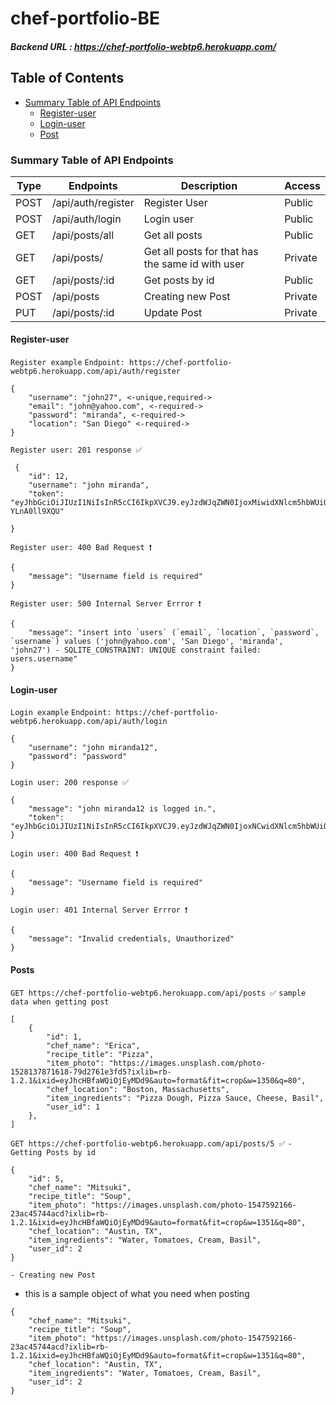 # chef-portfolio-BE

##### Backend URL : https://chef-portfolio-webtp6.herokuapp.com/



## Table of Contents
 - [Summary Table of API Endpoints](#summary-table-of-api-endpoints)
   - [Register-user](#register-user)
   - [Login-user](#register-user)
   - [Post](#post)
   
   



### Summary Table of API Endpoints
| Type | Endpoints          | Description                                      | Access  |
| ---- | ------------------ | ------------------------------------------------ | ------- |
| POST | /api/auth/register | Register User                                    | Public  |
| POST | /api/auth/login    | Login user                                       | Public  |
| GET  | /api/posts/all     | Get all posts                                    | Public  |
| GET  | /api/posts/        | Get all posts for that has the same id with user | Private |
| GET  | /api/posts/:id     | Get posts by id                                  | Public  |
| POST | /api/posts         | Creating new Post                                | Private |
| PUT  | /api/posts/:id     | Update Post                                      | Private |



#### Register-user

`Register example`
`Endpoint: https://chef-portfolio-webtp6.herokuapp.com/api/auth/register`
```
{
    "username": "john27", <-unique,required->
    "email": "john@yahoo.com", <-required->
    "password": "miranda", <-required->
    "location": "San Diego" <-required->
}

```
`Register user: 201 response ✅`
```
 {
    "id": 12,
    "username": "john miranda",
    "token": "eyJhbGciOiJIUzI1NiIsInR5cCI6IkpXVCJ9.eyJzdWJqZWN0IjoxMiwidXNlcm5hbWUiOiJqb2huIG1pcmFuZGEiLCJpYXQiOjE1NjM3NzA5MjgsImV4cCI6MTU2Mzg1NzMyOH0.6NS1ABm8VY0iu0ltLPjpGNlIxWQWaU3-YLnA0ll9XQU"

}
```

`Register user: 400 Bad Request ❗️`
```
{
    "message": "Username field is required"
}
```
`Register user: 500 Internal Server Errror ❗️`
```
{
    "message": "insert into `users` (`email`, `location`, `password`, `username`) values ('john@yahoo.com', 'San Diego', 'miranda', 'john27') - SQLITE_CONSTRAINT: UNIQUE constraint failed: users.username"
}
```



#### Login-user
`Login example`
`Endpoint: https://chef-portfolio-webtp6.herokuapp.com/api/auth/login`
```
{
    "username": "john miranda12",
    "password": "password"
}

```
`Login user: 200 response ✅`
```
{
    "message": "john miranda12 is logged in.",
    "token": "eyJhbGciOiJIUzI1NiIsInR5cCI6IkpXVCJ9.eyJzdWJqZWN0IjoxNCwidXNlcm5hbWUiOiJqb2huIG1pcmFuZGExMiIsImlhdCI6MTU2Mzc3MTM2MiwiZXhwIjoxNTYzODU3NzYyfQ.Vp1_TX_iBL9YPQ0kEPa8dzdQFcdXg8snDfbYND9RF8k"
}
```

`Login user: 400 Bad Request ❗️`
```
{
    "message": "Username field is required"
}
```
`Login user: 401 Internal Server Errror ❗️`
```
{
    "message": "Invalid credentials, Unauthorized"
}
```




#### Posts
`GET https://chef-portfolio-webtp6.herokuapp.com/api/posts ✅`
`sample data when getting post`
```
[
    {
        "id": 1,
        "chef_name": "Erica",
        "recipe_title": "Pizza",
        "item_photo": "https://images.unsplash.com/photo-1528137871618-79d2761e3fd5?ixlib=rb-1.2.1&ixid=eyJhcHBfaWQiOjEyMDd9&auto=format&fit=crop&w=1350&q=80",
        "chef_location": "Boston, Massachusetts",
        "item_ingredients": "Pizza Dough, Pizza Sauce, Cheese, Basil",
        "user_id": 1
    },
]

```
`GET https://chef-portfolio-webtp6.herokuapp.com/api/posts/5 ✅`
`- Getting Posts by id`
```
{
    "id": 5,
    "chef_name": "Mitsuki",
    "recipe_title": "Soup",
    "item_photo": "https://images.unsplash.com/photo-1547592166-23ac45744acd?ixlib=rb-1.2.1&ixid=eyJhcHBfaWQiOjEyMDd9&auto=format&fit=crop&w=1351&q=80",
    "chef_location": "Austin, TX",
    "item_ingredients": "Water, Tomatoes, Cream, Basil",
    "user_id": 2
}

```

`- Creating new Post`
- this is a sample object of what you need when posting
```
{
    "chef_name": "Mitsuki",
    "recipe_title": "Soup",
    "item_photo": "https://images.unsplash.com/photo-1547592166-23ac45744acd?ixlib=rb-1.2.1&ixid=eyJhcHBfaWQiOjEyMDd9&auto=format&fit=crop&w=1351&q=80",
    "chef_location": "Austin, TX",
    "item_ingredients": "Water, Tomatoes, Cream, Basil",
    "user_id": 2
}

```
